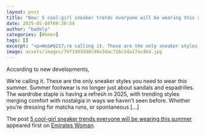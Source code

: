 ```yaml
---
layout: post
title: "New: 5 cool-girl sneaker trends everyone will be wearing this summer"
date: 2025-05-08T09:30:54
author: "badely"
categories: [Women]
tags: []
excerpt: "<p>We&#8217;re calling it. These are the only sneaker styles you need to wear this summer. Summer footwear is no longer just about sandals and espadri"
image: assets/images/79f1903dd8c90e3dac726c5da17ac4bd.jpg
---
```


According to new developments, <p>We&#8217;re calling it. These are the only sneaker styles you need to wear this summer. Summer footwear is no longer just about sandals and espadrilles. The wardrobe staple is having a refresh in 2025, with trending styles merging comfort with nostalgia in ways we haven’t seen before. Whether you’re dressing for matcha runs, or spontaneous [&#8230;]</p>
<p>The post <a href="https://emirateswoman.com/5-cool-girl-sneaker-trends-everyone-will-be-wearing-this-summer/" rel="nofollow">5 cool-girl sneaker trends everyone will be wearing this summer</a> appeared first on <a href="https://emirateswoman.com" rel="nofollow">Emirates Woman</a>.</p>

